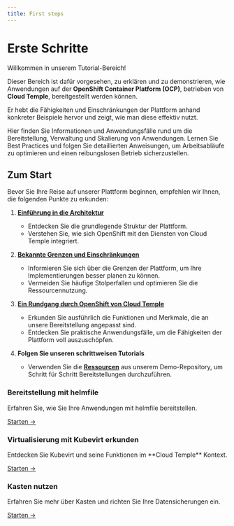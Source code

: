```yaml
---
title: First steps
---
```


# Erste Schritte

Willkommen in unserem Tutorial-Bereich!

Dieser Bereich ist dafür vorgesehen, zu erklären und zu demonstrieren, wie Anwendungen auf der **OpenShift Container Platform (OCP)**, betrieben von **Cloud Temple**, bereitgestellt werden können.

Er hebt die Fähigkeiten und Einschränkungen der Plattform anhand konkreter Beispiele hervor und zeigt, wie man diese effektiv nutzt.

Hier finden Sie Informationen und Anwendungsfälle rund um die Bereitstellung, Verwaltung und Skalierung von Anwendungen. Lernen Sie Best Practices und folgen Sie detaillierten Anweisungen, um Arbeitsabläufe zu optimieren und einen reibungslosen Betrieb sicherzustellen.

## Zum Start

Bevor Sie Ihre Reise auf unserer Plattform beginnen, empfehlen wir Ihnen, die folgenden Punkte zu erkunden:

1. [**Einführung in die Architektur**](../concepts.md#architecture-générale-de-la-plateforme)
   - Entdecken Sie die grundlegende Struktur der Plattform.
   - Verstehen Sie, wie sich OpenShift mit den Diensten von Cloud Temple integriert.

2. [**Bekannte Grenzen und Einschränkungen**](../concepts.md#limites-actuelles-de-loffre-redhat-openshift-en-environnement-secnumcloud)
   - Informieren Sie sich über die Grenzen der Plattform, um Ihre Implementierungen besser planen zu können.
   - Vermeiden Sie häufige Stolperfallen und optimieren Sie die Ressourcennutzung.

3. [**Ein Rundgang durch OpenShift von Cloud Temple**](../quickstart.md)
   - Erkunden Sie ausführlich die Funktionen und Merkmale, die an unsere Bereitstellung angepasst sind.
   - Entdecken Sie praktische Anwendungsfälle, um die Fähigkeiten der Plattform voll auszuschöpfen.

4. **Folgen Sie unseren schrittweisen Tutorials**
   - Verwenden Sie die [**Ressourcen**](https://github.com/Cloud-Temple/product-openshift-how-to/tree/main) aus unserem Demo-Repository, um Schritt für Schritt Bereitstellungen durchzuführen.

<div class="card-grid">
  <div class="card">
    <h3>Bereitstellung mit helmfile</h3>
    <p>Erfahren Sie, wie Sie Ihre Anwendungen mit helmfile bereitstellen.</p>
    <a href="tutorials/deploy-through-helmfile" class="card-link">Starten &rarr;</a>
  </div>
  <div class="card">
    <h3>Virtualisierung mit Kubevirt erkunden</h3>
    <p>Entdecken Sie Kubevirt und seine Funktionen im **Cloud Temple** Kontext.</p>
    <a href="tutorials/deploy-vm-with-kubevirt" class="card-link">Starten &rarr;</a>
  </div>
  <div class="card">
    <h3>Kasten nutzen</h3>
    <p>Erfahren Sie mehr über Kasten und richten Sie Ihre Datensicherungen ein.</p>
    <a href="tutorials/using-kasten" class="card-link">Starten &rarr;</a>
  </div>
</div>
